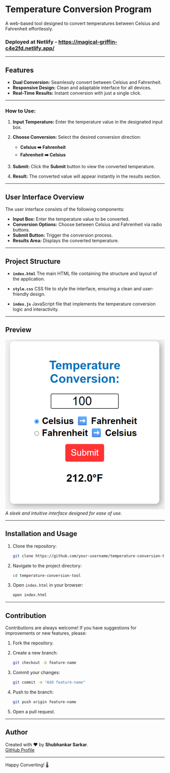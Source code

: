 # Temperature Conversion Program

A web-based tool designed to convert temperatures between Celsius and Fahrenheit effortlessly.

### Deployed at Netlify - https://magical-griffin-c4e2fd.netlify.app/

---

## Features

* **Dual Conversion:** Seamlessly convert between Celsius and Fahrenheit.
* **Responsive Design:** Clean and adaptable interface for all devices.
* **Real-Time Results:** Instant conversion with just a single click.

---

### How to Use:

1. **Input Temperature:** Enter the temperature value in the designated input box.
2. **Choose Conversion:** Select the desired conversion direction:

   * **Celsius ➡️ Fahrenheit**
   * **Fahrenheit ➡️ Celsius**
3. **Submit:** Click the **Submit** button to view the converted temperature.
4. **Result:** The converted value will appear instantly in the results section.

---

## User Interface Overview

The user interface consists of the following components:

* **Input Box:** Enter the temperature value to be converted.
* **Conversion Options:** Choose between Celsius and Fahrenheit via radio buttons.
* **Submit Button:** Trigger the conversion process.
* **Results Area:** Displays the converted temperature.

---

## Project Structure

* **`index.html`**
  The main HTML file containing the structure and layout of the application.

* **`style.css`**
  CSS file to style the interface, ensuring a clean and user-friendly design.

* **`index.js`**
  JavaScript file that implements the temperature conversion logic and interactivity.

---

## Preview

![Temperature Conversion UI](https://github.com/shubhankar05sarkar/Temperature-Converter/blob/47767355e058003e504307db7a94eb4126646a3a/Temperature%20Converter.png)<br>
*A sleek and intuitive interface designed for ease of use.*

---

## Installation and Usage

1. Clone the repository:

   ```bash
   git clone https://github.com/your-username/temperature-conversion-tool.git
   ```

2. Navigate to the project directory:

   ```bash
   cd temperature-conversion-tool
   ```

3. Open `index.html` in your browser:

   ```bash
   open index.html
   ```

---

## Contribution

Contributions are always welcome! If you have suggestions for improvements or new features, please:

1. Fork the repository.
2. Create a new branch:

   ```bash
   git checkout -b feature-name
   ```
3. Commit your changes:

   ```bash
   git commit -m "Add feature-name"
   ```
4. Push to the branch:

   ```bash
   git push origin feature-name
   ```
5. Open a pull request.

---

## **Author**

Created with ❤️ by **Shubhankar Sarkar**.  
[GitHub Profile](https://github.com/shubhankar05sarkar)

---

Happy Converting! 🌡️
